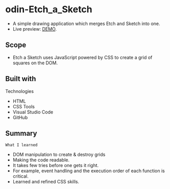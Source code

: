 # odin-Etch_a_Sketch

* A simple drawing application which merges Etch and Sketch into one.
* Live preview: [DEMO](https://abhi-shek2703.github.io/odin-Etch_a_Sketch/).

## Scope 

* Etch a Sketch uses JavaScript powered by CSS to create a grid of squares on the DOM.

## Built with

Technologies
* HTML
* CSS
Tools
* Visual Studio Code
* GitHub

## Summary

```What I learned```
* DOM manipulation to create & destroy grids
* Making the code readable.
* It takes few tries before one gets it right.
* For example, event handling and the execution order of each function is critical.
* Learned and refined CSS skills.
